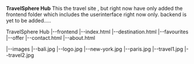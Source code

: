 **TravelSphere Hub**
This the travel site , but right now have only added the frontend folder which includes the userinterface right now only. backend is yet to be added.....

TravelSphere Hub
|--frontend
   |--index.html
   |--destination.html
       |--favourites
       |--offer
   |--contact.html
   |--about.html

|--images
   |--bali.jpg
   |--logo.jpg
   |--new-york.jpg
   |--paris.jpg
   |--travel1.jpg
   |--travel2.jpg



